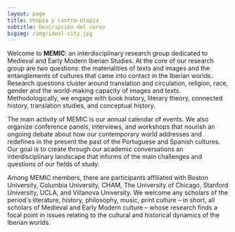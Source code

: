 ```yaml
---
layout: page
title: Utopía y contra-utopía
subtitle: Descripción del curso
bigimg: /img/ideal-city.jpg
---
```


Welcome to **MEMIC**: an interdisciplinary research group dedicated to Medieval and Early Modern Iberian Studies. At the core of our research group are two questions: the materialities of texts and images and the entanglements of cultures that came into contact in the Iberian worlds. Research questions cluster around translation and circulation, religion, race, gender and the world-making capacity of images and texts. Methodologically, we engage with book history, literary theory, connected history,  translation studies, and conceptual history. 

The main activity of MEMIC is our annual calendar of events. We also organize conference panels, interviews, and workshops that nourish an ongoing debate about how our contemporary world addresses and redefines in the present the past of the Portuguese and Spanish cultures. Our goal is to create through our academic conversations an interdisciplinary landscape that informs of the main challenges and questions of our fields of study.
 
Among MEMIC members, there are participants affiliated with Boston University, Columbia University, CHAM, The University of Chicago, Stanford University, UCLA, and Villanova University. We welcome any scholars of the period's literature, history, philosophy, music, print culture – in short, all scholars of Medieval and Early Modern culture – whose research finds a focal point in issues relating to the cultural and historical dynamics of the Iberian worlds.
